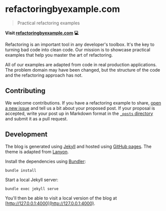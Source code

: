# refactoringbyexample.com

> Practical refactoring examples

**Visit [refactoringbyexample.com](http://www.refactoringbyexample.com) 💻**

Refactoring is an important tool in any developer's toolbox. It's the key to turning bad code into clean code. Our mission is to showcase practical examples that help you master the art of refactoring.

All of our examples are adapted from code in real production applications. The problem domain may have been changed, but the structure of the code and the refactoring approach has not.

## Contributing

We welcome contributions. If you have a refactoring example to share, [open a new issue](https://github.com/refactoring-by-example/refactoringbyexample.com/issues/new) and tell us a bit about your proposed post. If your proposal is accepted, write your post up in Markdown format in the [`_posts` directory](_posts) and submit it as a pull request.

## Development

The blog is generated using [Jekyll](https://jekyllrb.com/) and hosted using [GitHub pages](https://pages.github.com/). The theme is adapted from [Lanyon](https://github.com/poole/lanyon).

Install the dependencies using [Bundler](http://bundler.io/):

```
bundle install
```

Start a local Jekyll server:

```
bundle exec jekyll serve
```

You'll then be able to visit a local version of the blog at [http://127.0.0.1:4000](http://127.0.0.1:4000).
